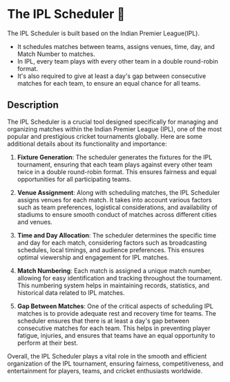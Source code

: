 # The IPL Scheduler 🏏

The IPL Scheduler is built based on the Indian Premier League(IPL).

- It schedules matches between teams, assigns venues, time, day, and Match Number to matches.
- In IPL, every team plays with every other team in a double round-robin format.
- It's also required to give at least a day's gap between consecutive matches for each team, to ensure an equal chance for all teams.

## Description

The IPL Scheduler is a crucial tool designed specifically for managing and organizing matches within the Indian Premier League (IPL), one of the most popular and prestigious cricket tournaments globally. Here are some additional details about its functionality and importance:

1. **Fixture Generation**: The scheduler generates the fixtures for the IPL tournament, ensuring that each team plays against every other team twice in a double round-robin format. This ensures fairness and equal opportunities for all participating teams.

2. **Venue Assignment**: Along with scheduling matches, the IPL Scheduler assigns venues for each match. It takes into account various factors such as team preferences, logistical considerations, and availability of stadiums to ensure smooth conduct of matches across different cities and venues.

3. **Time and Day Allocation**: The scheduler determines the specific time and day for each match, considering factors such as broadcasting schedules, local timings, and audience preferences. This ensures optimal viewership and engagement for IPL matches.

4. **Match Numbering**: Each match is assigned a unique match number, allowing for easy identification and tracking throughout the tournament. This numbering system helps in maintaining records, statistics, and historical data related to IPL matches.

5. **Gap Between Matches**: One of the critical aspects of scheduling IPL matches is to provide adequate rest and recovery time for teams. The scheduler ensures that there is at least a day's gap between consecutive matches for each team. This helps in preventing player fatigue, injuries, and ensures that teams have an equal opportunity to perform at their best.

Overall, the IPL Scheduler plays a vital role in the smooth and efficient organization of the IPL tournament, ensuring fairness, competitiveness, and entertainment for players, teams, and cricket enthusiasts worldwide.
